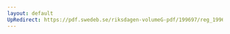 ```yaml
---
layout: default
UpRedirect: https://pdf.swedeb.se/riksdagen-volumeG-pdf/199697/reg_199697/reg_199697_0103.pdf
---
```

